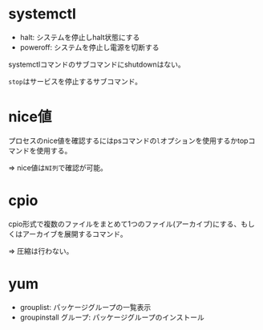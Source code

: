 # systemctl

- halt: システムを停止しhalt状態にする
- poweroff: システムを停止し電源を切断する

systemctlコマンドのサブコマンドにshutdownはない。

`stop`はサービスを停止するサブコマンド。

# nice値

プロセスのnice値を確認するにはpsコマンドの`l`オプションを使用するかtopコマンドを使用する。

=> nice値は`NI列`で確認が可能。

# cpio

cpio形式で複数のファイルをまとめて1つのファイル(アーカイブ)にする、もしくはアーカイブを展開するコマンド。

=> 圧縮は行わない。

# yum

- grouplist: パッケージグループの一覧表示
- groupinstall グループ: パッケージグループのインストール

